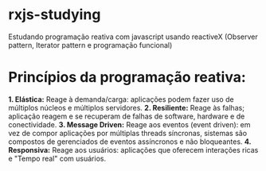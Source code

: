 # rxjs-studying
Estudando programação reativa com javascript usando reactiveX (Observer pattern, Iterator pattern e programação funcional)

# Princípios da programação reativa:
**1. Elástica:** Reage à demanda/carga: aplicações podem fazer uso de múltiplos núcleos e múltiplos servidores.
**2. Resiliente:** Reage às falhas; aplicação reagem e se recuperam de falhas de software, hardware e de conectividade.
**3. Message Driven:** Reage aos eventos (event driven): em vez de compor aplicações por múltiplas threads síncronas, sistemas são compostos de gerenciados de eventos assíncronos e não bloqueantes.
**4. Responsiva:** Reage aos usuários: aplicações que oferecem interações ricas e "Tempo real" com usuários.
